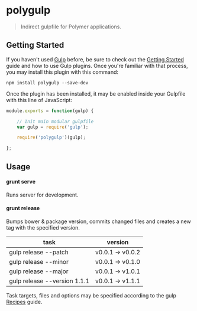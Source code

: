 # polygulp

> Indirect gulpfile for Polymer applications.


## Getting Started

If you haven't used [Gulp](http://gulpjs.com/) before, be sure to check out the [Getting Started](https://github.com/gulpjs/gulp/blob/master/docs/getting-started.md) guide and how to use Gulp plugins. Once you're familiar with that process, you may install this plugin with this command:

```shell
npm install polygulp --save-dev
```

Once the plugin has been installed, it may be enabled inside your Gulpfile with this line of JavaScript:

```js
module.exports = function(gulp) {

    // Init main modular gulpfile
    var gulp = require('gulp');

    require('polygulp')(gulp);

};
```


## Usage

#### grunt serve
Runs server for development.

#### grunt release
Bumps bower & package version, commits changed files and creates a new tag with the specified version.

task                        | version
----------------------------|-----------------
gulp release --patch        | v0.0.1 -> v0.0.2
gulp release --minor        | v0.0.1 -> v0.1.0
gulp release --major        | v0.0.1 -> v1.0.1
gulp release --version 1.1.1| v0.0.1 -> v1.1.1

Task targets, files and options may be specified according to the gulp [Recipes](https://github.com/gulpjs/gulp/tree/master/docs/recipes) guide.
